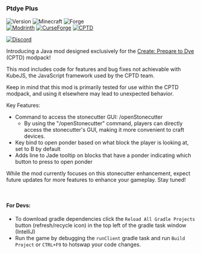 ### Ptdye Plus

![Version](https://img.shields.io/badge/Version-1.2.3-purple)
![Minecraft](https://img.shields.io/badge/Minecraft-1.19.2-blue)
![Forge](https://img.shields.io/badge/Forge-43.3.0-darkblue)
<br>
[![Modrinth](https://img.shields.io/badge/Find%20us%20on-Modrinth-green)](https://modrinth.com/mod/ptdye-plus)
[![CurseForge](https://img.shields.io/badge/Find%20us%20on-CurseForge-orange)](https://legacy.curseforge.com/minecraft/mc-mods/ptdye-plus)
[![CPTD](https://img.shields.io/badge/Create-Prepare%20to%20Dye-yellow)](https://modrinth.com/modpack/create-prepare-to-dye)


[![Discord](https://img.shields.io/badge/Discord-blue)](https://discord.gg/v8cZ83kTPY)

Introducing a Java mod designed exclusively for the [Create: Prepare to Dye](https://modrinth.com/modpack/create-prepare-to-dye) (CPTD) modpack!

This mod includes code for features and bug fixes not achievable with KubeJS, the JavaScript framework used by the CPTD team.

Keep in mind that this mod is primarily tested for use within the CPTD modpack, and using it elsewhere may lead to unexpected behavior.

Key Features:

- Command to access the stonecutter GUI: /openStonecutter
  - By using the "/openStonecutter" command, players can directly access the stonecutter's GUI, making it more convenient to craft devices.
- Key bind to open ponder based on what block the player is looking at, set to B by default
- Adds line to Jade tooltip on blocks that have a ponder indicating which button to press to open ponder

While the mod currently focuses on this stonecutter enhancement, expect future updates for more features to enhance your gameplay. Stay tuned!

<br>

#### For Devs:

- To download gradle dependencies click the `Reload All Gradle Projects` button (refresh/recycle icon) in the top left of the gradle task window (IntelliJ)
- Run the game  by debugging the `runClient` gradle task and run `Build Project` or `CTRL+F9` to hotswap your code changes.
